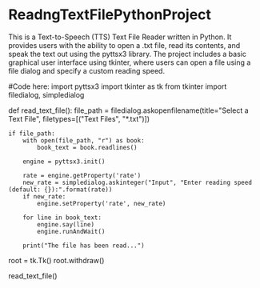 # ReadngTextFilePythonProject
This is a Text-to-Speech (TTS) Text File Reader written in Python. It provides users with the ability to open a .txt file, read its contents, and speak the text out using the pyttsx3 library. The project includes a basic graphical user interface using tkinter, where users can open a file using a file dialog and specify a custom reading speed.

#Code here:
import pyttsx3
import tkinter as tk
from tkinter import filedialog, simpledialog

def read_text_file():
    file_path = filedialog.askopenfilename(title="Select a Text File", filetypes=[("Text Files", "*.txt")])
    
    if file_path: 
        with open(file_path, "r") as book:
            book_text = book.readlines()
        
        engine = pyttsx3.init()
        
        rate = engine.getProperty('rate')
        new_rate = simpledialog.askinteger("Input", "Enter reading speed (default: {}):".format(rate))
        if new_rate:
            engine.setProperty('rate', new_rate)
        
        for line in book_text:
            engine.say(line)
            engine.runAndWait()
        
        print("The file has been read...")

root = tk.Tk()
root.withdraw() 

read_text_file()

